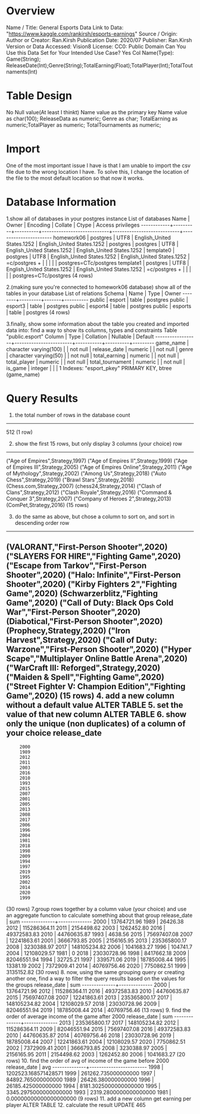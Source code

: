 # Overview
Name / Title: General Esports Data
Link to Data: "https://www.kaggle.com/rankirsh/esports-earnings"
Source / Origin:
Author or Creator: Ran.Kirsh
Publication Date: 2020/07
Publisher: Ran.Kirsh
Version or Data Accessed: Vision8
License: CC0: Public Domain
Can You Use this Data Set for Your Intended Use Case? Yes
Col Name(Type): Game(String); ReleaseDate(Int);Genre(String);TotalEarning(Float);TotalPlayer(Int);TotalToutnaments(Int)

# Table Design
No Null value(At least I thinkt)
Name value as the primary key
Name value as char(100); ReleaseData as numeric; Genre as char; TotalEarning as numeric;TotalPlayer as numeric; TotalTournaments as numeric;

# Import
One of the most important issue I have is that I am unable to import the csv file due to the wrong location I have. To solve this, I change the location of the file to the most default location so that now it works.

# Database Information
1.show all of databases in your postgres instance
                                                 List of databases
    Name    |  Owner   | Encoding |          Collate           |           Ctype            |   Access privileges
------------+----------+----------+----------------------------+----------------------------+-----------------------
 homework06 | postgres | UTF8     | English_United States.1252 | English_United States.1252 |
 postgres   | postgres | UTF8     | English_United States.1252 | English_United States.1252 |
 template0  | postgres | UTF8     | English_United States.1252 | English_United States.1252 | =c/postgres          +
            |          |          |                            |                            | postgres=CTc/postgres
 template1  | postgres | UTF8     | English_United States.1252 | English_United States.1252 | =c/postgres          +
            |          |          |                            |                            | postgres=CTc/postgres
(4 rows)

2.(making sure you're connected to homework06 database) show all of the tables in your database
          List of relations
 Schema |  Name   | Type  |  Owner
--------+---------+-------+----------
 public | esport  | table | postgres
 public | esport3 | table | postgres
 public | esport4 | table | postgres
 public | esports | table | postgres
(4 rows)

3.finally, show some information about the table you created and imported data into: find a way to show its columns, types and constraints
                           Table "public.esport"
      Column      |          Type          | Collation | Nullable | Default
------------------+------------------------+-----------+----------+---------
 game_name        | character varying(100) |           | not null |
 release_date     | numeric                |           | not null |
 genre            | character varying(50)  |           | not null |
 total_earning    | numeric                |           | not null |
 total_player     | numeric                |           | not null |
 total_tournament | numeric                |           | not null |
 is_game          | integer                |           |          | 1
Indexes:
    "esport_pkey" PRIMARY KEY, btree (game_name)

# Query Results
1. the total number of rows in the database
count
-------
   512
(1 row)

2. show the first 15 rows, but only display 3 columns (your choice)
                   row
-----------------------------------------
 ("Age of Empires",Strategy,1997)
 ("Age of Empires II",Strategy,1999)
 ("Age of Empires III",Strategy,2005)
 ("Age of Empires Online",Strategy,2011)
 ("Age of Mythology",Strategy,2002)
 ("Among Us",Strategy,2018)
 ("Auto Chess",Strategy,2019)
 ("Brawl Stars",Strategy,2018)
 (Chess.com,Strategy,2007)
 (chess24,Strategy,2014)
 ("Clash of Clans",Strategy,2012)
 ("Clash Royale",Strategy,2016)
 ("Command & Conquer 3",Strategy,2007)
 ("Company of Heroes 2",Strategy,2013)
 (ComPet,Strategy,2016)
(15 rows)

3. do the same as above, but chose a column to sort on, and sort in descending order
                               row
------------------------------------------------------------------
 (VALORANT,"First-Person Shooter",2020)
 ("SLAYERS FOR HIRE","Fighting Game",2020)
 ("Escape from Tarkov","First-Person Shooter",2020)
 ("Halo: Infinite","First-Person Shooter",2020)
 ("Kirby Fighters 2","Fighting Game",2020)
 (Schwarzerblitz,"Fighting Game",2020)
 ("Call of Duty: Black Ops Cold War","First-Person Shooter",2020)
 (Diabotical,"First-Person Shooter",2020)
 (Prophecy,Strategy,2020)
 ("Iron Harvest",Strategy,2020)
 ("Call of Duty: Warzone","First-Person Shooter",2020)
 ("Hyper Scape","Multiplayer Online Battle Arena",2020)
 ("WarCraft III: Reforged",Strategy,2020)
 ("Maiden & Spell","Fighting Game",2020)
 ("Street Fighter V: Champion Edition","Fighting Game",2020)
(15 rows)
4. add a new column without a default value
ALTER TABLE
5. set the value of that new column
ALTER TABLE
6. show only the unique (non duplicates) of a column of your choice
 release_date
--------------
         2000
         1989
         2012
         2011
         2003
         2016
         2010
         1993
         2015
         2007
         2001
         2005
         2013
         2008
         2017
         2006
         1996
         2004
         1981
         2018
         1998
         2009
         1994
         1997
         2019
         1995
         2002
         2014
         2020
         1999
(30 rows)
7.group rows together by a column value (your choice) and use an aggregate function to calculate something about that group 
 release_date |     sum
--------------+--------------
         2000 |  13764721.96
         1989 |     26426.38
         2012 | 115286364.11
         2011 |   2154498.62
         2003 |   1262452.80
         2016 |  49372583.83
         2010 |  44760635.87
         1993 |      4638.56
         2015 |  75697407.08
         2007 |  12241863.61
         2001 |   3666793.85
         2005 |   2156165.95
         2013 | 235365800.17
         2008 |   3230388.97
         2017 | 148105234.82
         2006 |   1041683.27
         1996 |     104741.7
         2004 |  12108029.57
         1981 |            0
         2018 |  23030728.96
         1998 |   8417662.18
         2009 |  82046551.94
         1994 |     32725.21
         1997 |    339571.06
         2019 |  18785008.44
         1995 |     13381.19
         2002 |   7372909.41
         2014 |  40769756.46
         2020 |   7750862.51
         1999 |   3135152.82
(30 rows)
8. now, using the same grouping query or creating another one, find a way to filter the query results based on the values for the groups 
 release_date |     sum
--------------+--------------
         2000 |  13764721.96
         2012 | 115286364.11
         2016 |  49372583.83
         2010 |  44760635.87
         2015 |  75697407.08
         2007 |  12241863.61
         2013 | 235365800.17
         2017 | 148105234.82
         2004 |  12108029.57
         2018 |  23030728.96
         2009 |  82046551.94
         2019 |  18785008.44
         2014 |  40769756.46
(13 rows)
9. find the order of average income of the game after 2000
release_date |     sum
--------------+--------------
         2013 | 235365800.17
         2017 | 148105234.82
         2012 | 115286364.11
         2009 |  82046551.94
         2015 |  75697407.08
         2016 |  49372583.83
         2010 |  44760635.87
         2014 |  40769756.46
         2018 |  23030728.96
         2019 |  18785008.44
         2007 |  12241863.61
         2004 |  12108029.57
         2020 |   7750862.51
         2002 |   7372909.41
         2001 |   3666793.85
         2008 |   3230388.97
         2005 |   2156165.95
         2011 |   2154498.62
         2003 |   1262452.80
         2006 |   1041683.27
(20 rows)
10. find the order of avg of income of the game before 2000
 release_date |          avg
--------------+------------------------
         1998 |   1202523.168571428571
         1999 |    261262.735000000000
         1997 |     84892.765000000000
         1989 |     26426.380000000000
         1996 |     26185.425000000000
         1994 |  8181.3025000000000000
         1995 |  3345.2975000000000000
         1993 |  2319.2800000000000000
         1981 | 0.00000000000000000000
(9 rows)
11. add a new column get earning per player
ALTER TABLE
12. calculate the result
UPDATE 465